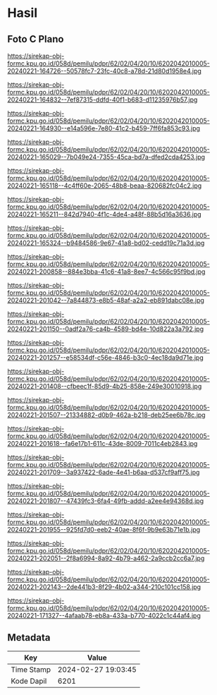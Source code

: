 # Hasil

## Foto C Plano

https://sirekap-obj-formc.kpu.go.id/058d/pemilu/pdpr/62/02/04/20/10/6202042010005-20240221-164726--50578fc7-23fc-40c8-a78d-21d80d1958e4.jpg

https://sirekap-obj-formc.kpu.go.id/058d/pemilu/pdpr/62/02/04/20/10/6202042010005-20240221-164832--7ef87315-ddfd-40f1-b683-d11235976b57.jpg

https://sirekap-obj-formc.kpu.go.id/058d/pemilu/pdpr/62/02/04/20/10/6202042010005-20240221-164930--e14a596e-7e80-41c2-b459-7ff6fa853c93.jpg

https://sirekap-obj-formc.kpu.go.id/058d/pemilu/pdpr/62/02/04/20/10/6202042010005-20240221-165029--7b049e24-7355-45ca-bd7a-dfed2cda4253.jpg

https://sirekap-obj-formc.kpu.go.id/058d/pemilu/pdpr/62/02/04/20/10/6202042010005-20240221-165118--4c4ff60e-2065-48b8-beaa-820682fc04c2.jpg

https://sirekap-obj-formc.kpu.go.id/058d/pemilu/pdpr/62/02/04/20/10/6202042010005-20240221-165211--842d7940-4f1c-4de4-a48f-88b5d16a3636.jpg

https://sirekap-obj-formc.kpu.go.id/058d/pemilu/pdpr/62/02/04/20/10/6202042010005-20240221-165324--b9484586-9e67-41a8-bd02-cedd19c71a3d.jpg

https://sirekap-obj-formc.kpu.go.id/058d/pemilu/pdpr/62/02/04/20/10/6202042010005-20240221-200858--884e3bba-41c6-41a8-8ee7-4c566c95f9bd.jpg

https://sirekap-obj-formc.kpu.go.id/058d/pemilu/pdpr/62/02/04/20/10/6202042010005-20240221-201042--7a844873-e8b5-48af-a2a2-eb891dabc08e.jpg

https://sirekap-obj-formc.kpu.go.id/058d/pemilu/pdpr/62/02/04/20/10/6202042010005-20240221-201150--0adf2a76-ca4b-4589-bd4e-10d822a3a792.jpg

https://sirekap-obj-formc.kpu.go.id/058d/pemilu/pdpr/62/02/04/20/10/6202042010005-20240221-201257--e58534df-c56e-4846-b3c0-4ec18da9d71e.jpg

https://sirekap-obj-formc.kpu.go.id/058d/pemilu/pdpr/62/02/04/20/10/6202042010005-20240221-201408--cfbeec1f-85d9-4b25-858e-249e30010918.jpg

https://sirekap-obj-formc.kpu.go.id/058d/pemilu/pdpr/62/02/04/20/10/6202042010005-20240221-201507--21334882-d0b9-462a-b218-deb25ee6b78c.jpg

https://sirekap-obj-formc.kpu.go.id/058d/pemilu/pdpr/62/02/04/20/10/6202042010005-20240221-201618--fa6e17b1-611c-43de-8009-7011c4eb2843.jpg

https://sirekap-obj-formc.kpu.go.id/058d/pemilu/pdpr/62/02/04/20/10/6202042010005-20240221-201709--3a937422-6ade-4e41-b6aa-d537cf9aff75.jpg

https://sirekap-obj-formc.kpu.go.id/058d/pemilu/pdpr/62/02/04/20/10/6202042010005-20240221-201807--47439fc3-6fa4-49fb-addd-a2ee4e94368d.jpg

https://sirekap-obj-formc.kpu.go.id/058d/pemilu/pdpr/62/02/04/20/10/6202042010005-20240221-201955--925fd7d0-eeb2-40ae-8f6f-9b9e63b71e1b.jpg

https://sirekap-obj-formc.kpu.go.id/058d/pemilu/pdpr/62/02/04/20/10/6202042010005-20240221-202051--2f8a6994-8a92-4b79-a462-2a9ccb2cc6a7.jpg

https://sirekap-obj-formc.kpu.go.id/058d/pemilu/pdpr/62/02/04/20/10/6202042010005-20240221-202143--2de441b3-8f29-4b02-a344-210c101cc158.jpg

https://sirekap-obj-formc.kpu.go.id/058d/pemilu/pdpr/62/02/04/20/10/6202042010005-20240221-171327--4afaab78-eb8a-433a-b770-4022c1c44af4.jpg


## Metadata

| Key        | Value               |
| ---------- | ------------------- |
| Time Stamp | 2024-02-27 19:03:45 |
| Kode Dapil | 6201                |



